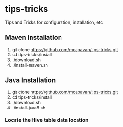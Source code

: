 # tips-tricks
Tips and Tricks for configuration, installation, etc

## Maven Installation

1. git clone https://github.com/mcapavan/tips-tricks.git
2. cd tips-tricks/install
3. ./download.sh
4. ./install-maven.sh

 
## Java Installation

1. git clone https://github.com/mcapavan/tips-tricks.git
2. cd tips-tricks/install
3. ./download.sh
4. ./install-java8.sh

### Locate the Hive table data location

```$ hive -S -e "describe formatted <tablename> ;" | grep 'Location' | awk '{ print $NF }'